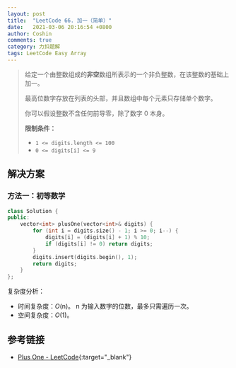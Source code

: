 ```yaml
---
layout: post
title:  "LeetCode 66. 加一（简单）"
date:   2021-03-06 20:16:54 +0800
author: Coshin
comments: true
category: 力扣题解
tags: LeetCode Easy Array
---
```

> 给定一个由整数组成的**非空**数组所表示的一个非负整数，在该整数的基础上加一。
> 
> 最高位数字存放在列表的头部，并且数组中每个元素只存储单个数字。
> 
> 你可以假设整数不含任何前导零，除了数字 0 本身。
> 
> **限制条件：**
> 
> * `1 <= digits.length <= 100`
> * `0 <= digits[i] <= 9`

## 解决方案

### 方法一：初等数学

```cpp
class Solution {
public:
    vector<int> plusOne(vector<int>& digits) {
        for (int i = digits.size() - 1; i >= 0; i--) {
            digits[i] = (digits[i] + 1) % 10;
            if (digits[i] != 0) return digits;
        }
        digits.insert(digits.begin(), 1);
        return digits;
    }
};
```

复杂度分析：
* 时间复杂度：*O*(n)。
  n 为输入数字的位数，最多只需遍历一次。
* 空间复杂度：*O*(1)。

## 参考链接

* [Plus One - LeetCode](https://leetcode.com/problems/plus-one/){:target="_blank"}
